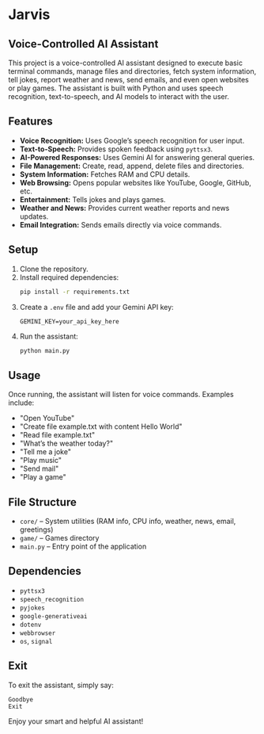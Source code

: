 # Jarvis
## Voice-Controlled AI Assistant

This project is a voice-controlled AI assistant designed to execute basic terminal commands, manage files and directories, fetch system information, tell jokes, report weather and news, send emails, and even open websites or play games. The assistant is built with Python and uses speech recognition, text-to-speech, and AI models to interact with the user.

## Features

- **Voice Recognition:** Uses Google’s speech recognition for user input.
- **Text-to-Speech:** Provides spoken feedback using `pyttsx3`.
- **AI-Powered Responses:** Uses Gemini AI for answering general queries.
- **File Management:** Create, read, append, delete files and directories.
- **System Information:** Fetches RAM and CPU details.
- **Web Browsing:** Opens popular websites like YouTube, Google, GitHub, etc.
- **Entertainment:** Tells jokes and plays games.
- **Weather and News:** Provides current weather reports and news updates.
- **Email Integration:** Sends emails directly via voice commands.

## Setup

1. Clone the repository.
2. Install required dependencies:
   ```bash
   pip install -r requirements.txt
   ```
3. Create a `.env` file and add your Gemini API key:
   ```env
   GEMINI_KEY=your_api_key_here
   ```
4. Run the assistant:
   ```bash
   python main.py
   ```

## Usage

Once running, the assistant will listen for voice commands. Examples include:

- "Open YouTube"
- "Create file example.txt with content Hello World"
- "Read file example.txt"
- "What’s the weather today?"
- "Tell me a joke"
- "Play music"
- "Send mail"
- "Play a game"

## File Structure

- `core/` – System utilities (RAM info, CPU info, weather, news, email, greetings)
- `game/` – Games directory
- `main.py` – Entry point of the application

## Dependencies

- `pyttsx3`
- `speech_recognition`
- `pyjokes`
- `google-generativeai`
- `dotenv`
- `webbrowser`
- `os`, `signal`

## Exit

To exit the assistant, simply say:

```
Goodbye
Exit
```

Enjoy your smart and helpful AI assistant!

